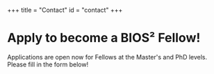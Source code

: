 +++
title = "Contact"
id = "contact"
+++

# Apply to become a BIOS² Fellow!

Applications are open now for Fellows at the Master's and PhD levels. Please fill in the form below! 
